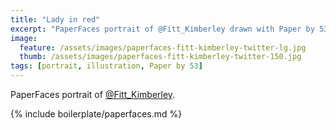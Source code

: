 ```yaml
---
title: "Lady in red"
excerpt: "PaperFaces portrait of @Fitt_Kimberley drawn with Paper by 53 on an iPad."
image: 
  feature: /assets/images/paperfaces-fitt-kimberley-twitter-lg.jpg
  thumb: /assets/images/paperfaces-fitt-kimberley-twitter-150.jpg
tags: [portrait, illustration, Paper by 53]
---
```


PaperFaces portrait of [@Fitt_Kimberley](http://twitter.com/Fitt_Kimberley).

{% include boilerplate/paperfaces.md %}